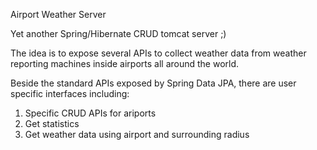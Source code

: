 Airport Weather Server

Yet another Spring/Hibernate CRUD tomcat server ;)

The idea is to expose several APIs to collect weather data from weather reporting machines inside airports all around the world.

Beside the standard APIs exposed by Spring Data JPA, there are user specific interfaces including:
1. Specific CRUD APIs for ariports
2. Get statistics
3. Get weather data using airport and surrounding radius

